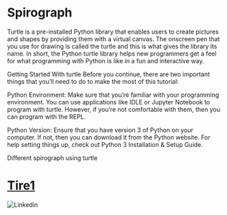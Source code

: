 # Spirograph

Turtle is a pre-installed Python library that enables users to create pictures and shapes by providing them with a virtual canvas. The onscreen pen that you use for drawing is called the turtle and this is what gives the library its name. In short, the Python turtle library helps new programmers get a feel for what programming with Python is like in a fun and interactive way.

Getting Started With turtle
Before you continue, there are two important things that you’ll need to do to make the most of this tutorial:

Python Environment: Make sure that you’re familiar with your programming environment. You can use applications like IDLE or Jupyter Notebook to program with turtle. However, if you’re not comfortable with them, then you can program with the REPL.

Python Version: Ensure that you have version 3 of Python on your computer. If not, then you can download it from the Python website. For help setting things up, check out Python 3 Installation & Setup Guide.

Different spirograph using turtle

# [Tire1](https://github.com/palak2610/Spirograph/blob/main/Tire1.py)

![Linkedin](https://user-images.githubusercontent.com/52192460/181528737-75eead6a-e252-43f1-a018-9f28d4f4ab01.png)
